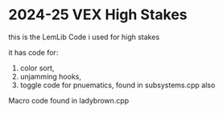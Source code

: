 # 2024-25 VEX High Stakes
this is the LemLib Code i used for high stakes

it has code for:
1. color sort, 
2. unjamming hooks, 
3. toggle code for pnuematics, 
found in subsystems.cpp also

Macro code found in ladybrown.cpp
